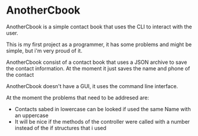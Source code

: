 # AnotherCbook
AnotherCbook is a simple contact book that uses the CLI to interact with the user.

This is my first project as a programmer, it has some problems and might be simple, but i'm very proud of it. 

AnotherCbook consist of a contact book that uses a JSON archive to save the contact information. At the moment it just saves the name and phone of the contact

AnotherCbook doesn't have a GUI, it uses the command line interface.

At the moment the problems that need to be addresed are:
- Contacts sabed in lowercase can be looked if used the same Name with an uppercase
- It will be nice if the methods of the controller were called with a number instead of the if structures that i used
